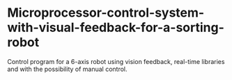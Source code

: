 # Microprocessor-control-system-with-visual-feedback-for-a-sorting-robot
Control program for a 6-axis robot using vision feedback, real-time libraries and with the possibility of manual control.
